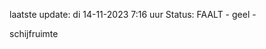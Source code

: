 laatste update: 
di 14-11-2023  7:16   uur 
Status: FAALT - geel - 
<div class="service Y">schijfruimte</div>